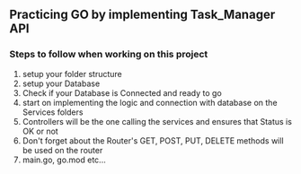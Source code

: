 ## Practicing GO by implementing Task_Manager API

### Steps to follow when working on this project

1. setup your folder structure
2. setup your Database
3. Check if your Database is Connected and ready to go
4. start on implementing the logic and connection with database on the Services folders
5. Controllers will be the one calling the services and ensures that Status is OK or not
6. Don't forget about the Router's GET, POST, PUT, DELETE methods will be used on the router
7. main.go, go.mod etc...